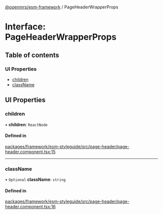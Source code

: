 [@openmrs/esm-framework](../API.md) / PageHeaderWrapperProps

# Interface: PageHeaderWrapperProps

## Table of contents

### UI Properties

- [children](PageHeaderWrapperProps.md#children)
- [className](PageHeaderWrapperProps.md#classname)

## UI Properties

### children

• **children**: `ReactNode`

#### Defined in

[packages/framework/esm-styleguide/src/page-header/page-header.component.tsx:15](https://github.com/its-kios09/openmrs-esm-core/blob/main/packages/framework/esm-styleguide/src/page-header/page-header.component.tsx#L15)

___

### className

• `Optional` **className**: `string`

#### Defined in

[packages/framework/esm-styleguide/src/page-header/page-header.component.tsx:16](https://github.com/its-kios09/openmrs-esm-core/blob/main/packages/framework/esm-styleguide/src/page-header/page-header.component.tsx#L16)
